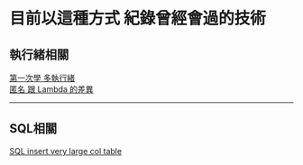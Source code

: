 # 目前以這種方式 紀錄曾經會過的技術

## 執行緒相關
[第一次學 多執行緒](/multithreading/multithreading.md)  
[匿名 跟 Lambda  的差異](/Anonymous_Lambda/Anonymous_Lambda.md)  

---
## SQL相關
[SQL insert very large col table](/SQL/SQL.md)  